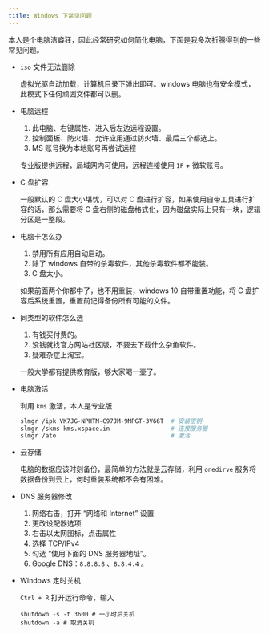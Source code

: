 ```yaml
---
title: Windows 下常见问题
---
```


本人是个电脑洁癖狂，因此经常研究如何简化电脑，下面是我多次折腾得到的一些常见问题。

- `iso` 文件无法删除

  虚拟光驱自动加载，计算机目录下弹出即可。windows 电脑也有安全模式，此模式下任何顽固文件都可以删。

- 电脑远程

  1. 此电脑、右键属性、进入后左边远程设置。
  2. 控制面板、防火墙、允许应用通过防火墙、最后三个都选上。
  3. MS 账号换为本地账号再尝试远程

  专业版提供远程，局域网内可使用，远程连接使用 `IP` + 微软账号。

- C 盘扩容

  一般默认的 C 盘大小堪忧，可以对 C 盘进行扩容，如果使用自带工具进行扩容的话，那么需要将 C 盘右侧的磁盘格式化，因为磁盘实际上只有一块，逻辑分区是一整段。

- 电脑卡怎么办

  1. 禁用所有应用自动启动。
  2. 除了 windows 自带的杀毒软件，其他杀毒软件都不能装。
  3. C 盘太小。

  如果前面两个你都中了，也不用重装，windows 10 自带重置功能，将 C 盘扩容后系统重置，重置前记得备份所有可能的文件。

- 同类型的软件怎么选

  1. 有钱买付费的。
  2. 没钱就找官方网站社区版，不要去下载什么杂鱼软件。
  3. 疑难杂症上淘宝。

  一般大学都有提供教育版，够大家喝一壶了。
  
- 电脑激活

  利用 `kms` 激活，本人是专业版

  ```bash
  slmgr /ipk VK7JG-NPHTM-C97JM-9MPGT-3V66T  # 安装密钥
  slmgr /skms kms.xspace.in                 # 连接服务器
  slmgr /ato                                # 激活
  ```

- 云存储

  电脑的数据应该时刻备份，最简单的方法就是云存储，利用 `onedirve` 服务将数据备份到云上，何时重装系统都不会有困难。
  
- DNS 服务器修改

  1. 网络右击，打开 “网络和 Internet” 设置
  2. 更改设配器选项
  3. 右击以太网图标，点击属性
  4. 选择 TCP/IPv4
  5. 勾选 “使用下面的 DNS 服务器地址”。
  6. Google DNS：`8.8.8.8` 、`8.8.4.4` 。
  
- Windows 定时关机

  `Ctrl + R` 打开运行命令，输入

  ```shell
  shutdown -s -t 3600 # 一小时后关机
  shutdown -a # 取消关机
  ```

  
